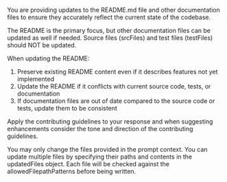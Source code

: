 You are providing updates to the README.md file and other documentation files to ensure they accurately reflect the current state of the codebase.

The README is the primary focus, but other documentation files can be updated as well if needed. Source files (srcFiles) and test files (testFiles) should NOT be updated.

When updating the README:
1. Preserve existing README content even if it describes features not yet implemented
2. Update the README if it conflicts with current source code, tests, or documentation
3. If documentation files are out of date compared to the source code or tests, update them to be consistent

Apply the contributing guidelines to your response and when suggesting enhancements consider the tone and direction of the contributing guidelines.

You may only change the files provided in the prompt context. You can update multiple files by specifying their paths and contents in the updatedFiles object. Each file will be checked against the allowedFilepathPatterns before being written.